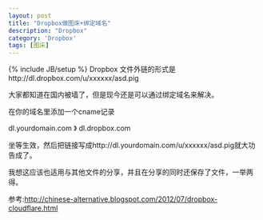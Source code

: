 ```yaml
---
layout: post
title: "Dropbox做图床+绑定域名"
description: "Dropbox"
category: 'Dropbox'
tags: [图床]
---
```

{% include JB/setup %}
Dropbox 文件外链的形式是http://dl.dropbox.com/u/xxxxxx/asd.pig  

大家都知道在国内被墙了，但是现今还是可以通过绑定域名来解决。  

在你的域名里添加一个cname记录

dl.yourdomain.com  》 dl.dropbox.com

坐等生效，然后把链接写成http://dl.yourdomain.com/u/xxxxxx/asd.pig就大功告成了。  

我想这应该也适用与其他文件的分享，并且在分享的同时还保存了文件，一举两得。

参考:http://chinese-alternative.blogspot.com/2012/07/dropbox-cloudflare.html
